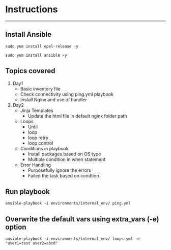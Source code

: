 # Instructions 
---
## Install Ansible

`sudo yum install epel-release -y`

`sudo yum install ansible -y`

## Topics covered
1. Day1     
    - Basic inventory file
    - Check connectivity using ping.yml playbook
    - Install Nginx and use of handler
2. Day2
    - Jinja Templates
        - Update the html file in default  nginx folder path 
    - Loops
        - Until
        - loop
        - loop retry
        - loop control
    - Conditions in playbook
        - Install packages based on OS type
        - Multiple condition in when statement
    - Error Handling
        - Purposefully ignore the errors
        - Failed the task based on condtion  
   

## Run playbook

`ansible-playbook -i environments/internal_env/ ping.yml`

## Overwrite the default vars using extra_vars (-e) option
`ansible-playbook -i environments/internal_env/ loops.yml -e "user1=test user2=abcd"`